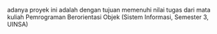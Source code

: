 adanya proyek ini adalah dengan tujuan memenuhi nilai tugas dari mata kuliah Pemrograman Berorientasi Objek (Sistem Informasi, Semester 3, UINSA)
